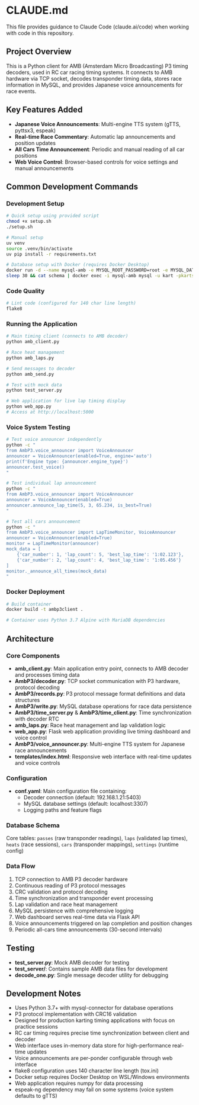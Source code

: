 # CLAUDE.md

This file provides guidance to Claude Code (claude.ai/code) when working with code in this repository.

## Project Overview
This is a Python client for AMB (Amsterdam Micro Broadcasting) P3 timing decoders, used in RC car racing timing systems. It connects to AMB hardware via TCP socket, decodes transponder timing data, stores race information in MySQL, and provides Japanese voice announcements for race events.

## Key Features Added
- **Japanese Voice Announcements**: Multi-engine TTS system (gTTS, pyttsx3, espeak)
- **Real-time Race Commentary**: Automatic lap announcements and position updates
- **All Cars Time Announcement**: Periodic and manual reading of all car positions
- **Web Voice Control**: Browser-based controls for voice settings and manual announcements

## Common Development Commands

### Development Setup
```bash
# Quick setup using provided script
chmod +x setup.sh
./setup.sh

# Manual setup
uv venv
source .venv/bin/activate
uv pip install -r requirements.txt

# Database setup with Docker (requires Docker Desktop)
docker run -d --name mysql-amb -e MYSQL_ROOT_PASSWORD=root -e MYSQL_DATABASE=karts -e MYSQL_USER=kart -e MYSQL_PASSWORD=karts -p 3307:3306 mysql:5.7
sleep 30 && cat schema | docker exec -i mysql-amb mysql -u kart -pkarts karts
```

### Code Quality
```bash
# Lint code (configured for 140 char line length)
flake8
```

### Running the Application
```bash
# Main timing client (connects to AMB decoder)
python amb_client.py

# Race heat management
python amb_laps.py

# Send messages to decoder
python amb_send.py

# Test with mock data
python test_server.py

# Web application for live lap timing display
python web_app.py
# Access at http://localhost:5000
```

### Voice System Testing
```bash
# Test voice announcer independently
python -c "
from AmbP3.voice_announcer import VoiceAnnouncer
announcer = VoiceAnnouncer(enabled=True, engine='auto')
print(f'Engine type: {announcer.engine_type}')
announcer.test_voice()
"

# Test individual lap announcement
python -c "
from AmbP3.voice_announcer import VoiceAnnouncer
announcer = VoiceAnnouncer(enabled=True)
announcer.announce_lap_time(5, 3, 65.234, is_best=True)
"

# Test all cars announcement
python -c "
from AmbP3.voice_announcer import LapTimeMonitor, VoiceAnnouncer
announcer = VoiceAnnouncer(enabled=True)
monitor = LapTimeMonitor(announcer)
mock_data = [
    {'car_number': 1, 'lap_count': 5, 'best_lap_time': '1:02.123'},
    {'car_number': 2, 'lap_count': 4, 'best_lap_time': '1:05.456'}
]
monitor._announce_all_times(mock_data)
"
```

### Docker Deployment
```bash
# Build container
docker build -t ambp3client .

# Container uses Python 3.7 Alpine with MariaDB dependencies
```

## Architecture

### Core Components
- **amb_client.py**: Main application entry point, connects to AMB decoder and processes timing data
- **AmbP3/decoder.py**: TCP socket communication with P3 hardware, protocol decoding
- **AmbP3/records.py**: P3 protocol message format definitions and data structures
- **AmbP3/write.py**: MySQL database operations for race data persistence
- **AmbP3/time_server.py** & **AmbP3/time_client.py**: Time synchronization with decoder RTC
- **amb_laps.py**: Race heat management and lap validation logic
- **web_app.py**: Flask web application providing live timing dashboard and voice control
- **AmbP3/voice_announcer.py**: Multi-engine TTS system for Japanese race announcements
- **templates/index.html**: Responsive web interface with real-time updates and voice controls

### Configuration
- **conf.yaml**: Main configuration file containing:
  - Decoder connection (default: 192.168.1.21:5403)
  - MySQL database settings (default: localhost:3307)
  - Logging paths and feature flags

### Database Schema
Core tables: `passes` (raw transponder readings), `laps` (validated lap times), `heats` (race sessions), `cars` (transponder mappings), `settings` (runtime config)

### Data Flow
1. TCP connection to AMB P3 decoder hardware
2. Continuous reading of P3 protocol messages
3. CRC validation and protocol decoding
4. Time synchronization and transponder event processing
5. Lap validation and race heat management
6. MySQL persistence with comprehensive logging
7. Web dashboard serves real-time data via Flask API
8. Voice announcements triggered on lap completion and position changes
9. Periodic all-cars time announcements (30-second intervals)

## Testing
- **test_server.py**: Mock AMB decoder for testing
- **test_server/**: Contains sample AMB data files for development
- **decode_one.py**: Single message decoder utility for debugging

## Development Notes
- Uses Python 3.7+ with mysql-connector for database operations
- P3 protocol implementation with CRC16 validation
- Designed for production karting timing applications with focus on practice sessions
- RC car timing requires precise time synchronization between client and decoder
- Web interface uses in-memory data store for high-performance real-time updates
- Voice announcements are per-ponder configurable through web interface
- flake8 configuration uses 140 character line length (tox.ini)
- Docker setup requires Docker Desktop on WSL/Windows environments
- Web application requires numpy for data processing
- espeak-ng dependency may fail on some systems (voice system defaults to gTTS)